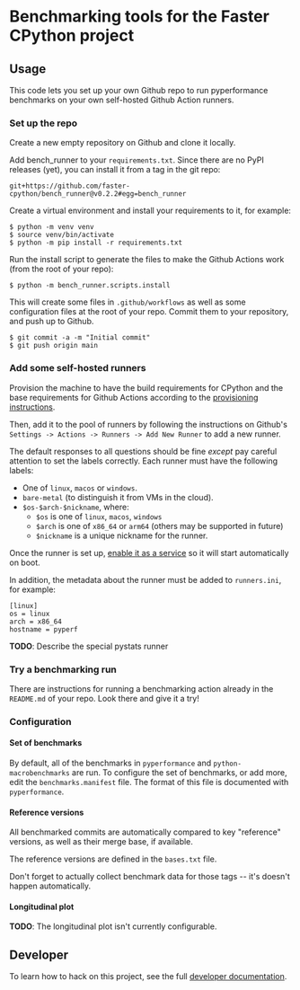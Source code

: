 # Benchmarking tools for the Faster CPython project

## Usage

This code lets you set up your own Github repo to run pyperformance benchmarks on your own self-hosted Github Action runners.

### Set up the repo

Create a new empty repository on Github and clone it locally.

Add bench_runner to your `requirements.txt`.  Since there are no PyPI releases (yet), you can install it from a tag in the git repo:

```
git+https://github.com/faster-cpython/bench_runner@v0.2.2#egg=bench_runner
```

Create a virtual environment and install your requirements to it, for example:

```
$ python -m venv venv
$ source venv/bin/activate
$ python -m pip install -r requirements.txt
```

Run the install script to generate the files to make the Github Actions work (from the root of your repo):

```
$ python -m bench_runner.scripts.install
```

This will create some files in `.github/workflows` as well as some configuration files at the root of your repo.
Commit them to your repository, and push up to Github.

```
$ git commit -a -m "Initial commit"
$ git push origin main
```

### Add some self-hosted runners

Provision the machine to have the build requirements for CPython and the base
requirements for Github Actions according to the [provisioning
instructions](PROVISIONING.md).

Then, add it to the pool of runners by following the instructions on Github's
`Settings -> Actions -> Runners -> Add New Runner` to add a new runner.

The default responses to all questions should be fine *except* pay careful attention to set the labels correctly.
Each runner must have the following labels:
  - One of `linux`, `macos` or `windows`.
  - `bare-metal` (to distinguish it from VMs in the cloud).
  - `$os-$arch-$nickname`, where:
    - `$os` is one of `linux`, `macos`, `windows`
    - `$arch` is one of `x86_64` or `arm64` (others may be supported in future)
    - `$nickname` is a unique nickname for the runner.

Once the runner is set up, [enable it as a
service](https://docs.github.com/en/actions/hosting-your-own-runners/managing-self-hosted-runners/configuring-the-self-hosted-runner-application-as-a-service)
so it will start automatically on boot.

In addition, the metadata about the runner must be added to `runners.ini`, for example:

```
[linux]
os = linux
arch = x86_64
hostname = pyperf
```

**TODO**: Describe the special pystats runner

### Try a benchmarking run

There are instructions for running a benchmarking action already in the `README.md` of your repo.
Look there and give it a try!

### Configuration

#### Set of benchmarks

By default, all of the benchmarks in `pyperformance` and `python-macrobenchmarks` are run.  To configure the set of benchmarks, or add more, edit the `benchmarks.manifest` file.
The format of this file is documented with `pyperformance`.

#### Reference versions

All benchmarked commits are automatically compared to key "reference" versions, as well as their merge base, if available.

The reference versions are defined in the `bases.txt` file.

Don't forget to actually collect benchmark data for those tags -- it's doesn't happen automatically.

#### Longitudinal plot

**TODO**: The longitudinal plot isn't currently configurable.

## Developer

To learn how to hack on this project, see the full [developer documentation](DEVELOPER.md).
